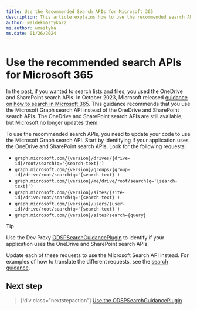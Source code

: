 ```yaml
---
title: Use the Recommended Search APIs for Microsoft 365
description: This article explains how to use the recommended search APIs for Microsoft 365.
author: waldekmastykarz
ms.author: wmastyka
ms.date: 01/26/2024
---
```


# Use the recommended search APIs for Microsoft 365

In the past, if you wanted to search lists and files, you used the OneDrive and SharePoint search APIs. In October 2023, Microsoft released [guidance on how to search in Microsoft 365](https://devblogs.microsoft.com/microsoft365dev/transition-to-microsoft-graph-search-endpoint-for-onedrive-and-sharepoint/). This guidance recommends that you use the Microsoft Graph search API instead of the OneDrive and SharePoint search APIs. The OneDrive and SharePoint search APIs are still available, but Microsoft no longer updates them.

To use the recommended search APIs, you need to update your code to use the Microsoft Graph search API. Start by identifying if your application uses the OneDrive and SharePoint search APIs. Look for the following requests:

- `graph.microsoft.com/{version}/drives/{drive-id}/root/search(q='{search-text}')`
- `graph.microsoft.com/{version}/groups/{group-id}/drive/root/search(q='{search-text}')`
- `graph.microsoft.com/{version}/me/drive/root/search(q='{search-text}')`
- `graph.microsoft.com/{version}/sites/{site-id}/drive/root/search(q='{search-text}')`
- `graph.microsoft.com/{version}/users/{user-id}/drive/root/search(q='{search-text}')`
- `graph.microsoft.com/{version}/sites?search={query}`

> [!TIP]
> Use the Dev Proxy [ODSPSearchGuidancePlugin](../technical-reference/odspsearchguidanceplugin.md) to identify if your application uses the OneDrive and SharePoint search APIs.

Update each of these requests to use the Microsoft Search API instead. For examples of how to translate the different requests, see the [search guidance](https://devblogs.microsoft.com/microsoft365dev/transition-to-microsoft-graph-search-endpoint-for-onedrive-and-sharepoint/).

## Next step

> [!div class="nextstepaction"]
> [Use the ODSPSearchGuidancePlugin](../technical-reference/odspsearchguidanceplugin.md)
